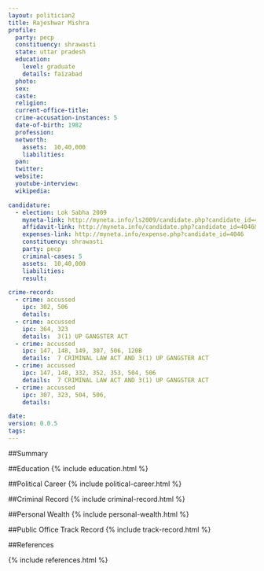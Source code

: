 ```yaml
---
layout: politician2
title: Rajeshwar Mishra
profile: 
  party: pecp
  constituency: shrawasti
  state: uttar pradesh
  education: 
    level: graduate
    details: faizabad
  photo: 
  sex: 
  caste: 
  religion: 
  current-office-title: 
  crime-accusation-instances: 5
  date-of-birth: 1982
  profession: 
  networth: 
    assets:  10,40,000
    liabilities: 
  pan: 
  twitter: 
  website: 
  youtube-interview: 
  wikipedia: 

candidature: 
  - election: Lok Sabha 2009
    myneta-link: http://myneta.info/ls2009/candidate.php?candidate_id=4046
    affidavit-link: http://myneta.info/candidate.php?candidate_id=4046&scan=original
    expenses-link: http://myneta.info/expense.php?candidate_id=4046
    constituency: shrawasti 
    party: pecp
    criminal-cases: 5
    assets:  10,40,000
    liabilities: 
    result:  

crime-record: 
  - crime: accussed
    ipc: 302, 506
    details:    
  - crime: accussed
    ipc: 364, 323
    details:  3(1) UP GANGSTER ACT  
  - crime: accussed
    ipc: 147, 148, 149, 307, 506, 120B
    details:  7 CRIMINAL LAW ACT AND 3(1) UP GANGSTER ACT   
  - crime: accussed
    ipc: 147, 148, 332, 352, 353, 504, 506
    details:  7 CRIMINAL LAW ACT AND 3(1) UP GANGSTER ACT  
  - crime: accussed
    ipc: 307, 323, 504, 506,
    details:    

date: 
version: 0.0.5
tags: 
---
```

##Summary


##Education
{% include education.html %}


##Political Career
{% include political-career.html %}


##Criminal Record
{% include criminal-record.html %}


##Personal Wealth
{% include personal-wealth.html %}


##Public Office Track Record
{% include track-record.html %}


##References


{% include references.html %}